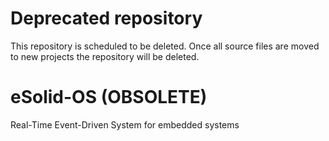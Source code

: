 Deprecated repository
=====================
This repository is scheduled to be deleted. Once all source files are moved
to new projects the repository will be deleted.

eSolid-OS (OBSOLETE)
==========

 Real-Time Event-Driven System for embedded systems 


